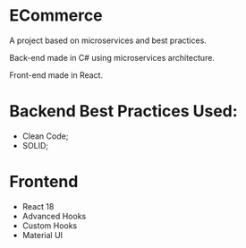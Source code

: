# ECommerce

A project based on microservices and best practices.

Back-end made in C# using microservices architecture.

Front-end made in React.

# Backend Best Practices Used:
- Clean Code;
- SOLID;

# Frontend

- React 18
- Advanced Hooks
- Custom Hooks
- Material UI
